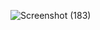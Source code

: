 ![Screenshot (183)](https://github.com/user-attachments/assets/ad94b2db-0daf-487f-8efc-774323af791e)
